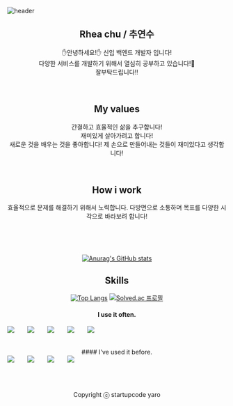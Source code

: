    ![header](https://capsule-render.vercel.app/api?type=Rounded&color=auto&height=100&section=header&text=Hello!&fontSize=50&fontColor=#FFFFFF)
<div align="center">

## Rhea chu / 추연수

:raised_hand:안녕하세요!:raised_hand:
신입 백엔드 개발자 입니다! <br/>다양한 서비스를 개발하기 위해서 열심히 공부하고 있습니다!:muscle:<br/>
잘부탁드립니다:bangbang:
<br />
<br />
<br />

## My values

간결하고 효율적인 삶을 추구합니다! <br/>
재미있게 살아가려고 합니다! <br/>
새로운 것을 배우는 것을 좋아합니다! 제 손으로 만들어내는 것들이 재미있다고 생각합니다! <br/>
<br />
<br />

## How i work

효율적으로 문제를 해결하기 위해서 노력합니다.
다방면으로 소통하며 목표를 다양한 시각으로 바라보려 합니다!

<br />
<br />
<br />

[![Anurag's GitHub stats](https://github-readme-stats.vercel.app/api?username=dev-Rhea)](https://github.com/anuraghazra/github-readme-stats&show_icons=true&theme=discord_old_blurple)

## Skills

[![Top Langs](https://github-readme-stats.vercel.app/api/top-langs/?username=dev-rhea)](https://github.com/anuraghazra/github-readme-stats)         [![Solved.ac 프로필](http://mazassumnida.wtf/api/generate_badge?boj=dev_reah)](https://solved.ac/dev_reah)

#### I use it often.

<div style="display:flex;gap:30px;flex-wrap:wrap;">
   <img src="https://img.shields.io/badge/Java-007396?style=for-the-badge&logo=Java&logoColor=white">
   <img src="https://img.shields.io/badge/JavaScript-F7DF1E?style=for-the-badge&logo=JavaScript&logoColor=white">
   <img src="https://img.shields.io/badge/HTML5-E34F26?style=for-the-badge&logo=HTML5&logoColor=white">
   <img src="https://img.shields.io/badge/CSS3-1572B6?style=for-the-badge&logo=CSS3&logoColor=white">
   <img src="https://img.shields.io/badge/Spring-6DB33F?style=flat-square&logo=Spring&logoColor=white"/>
<br />
<br />
<br />
</div>
#### I've used it before.
<div style="display:flex;gap:30px;flex-wrap:wrap;">
<img src="https://img.shields.io/badge/MySQL-4479A1?style=for-the-badge&logo=MySQL&logoColor=white">
<img src="https://img.shields.io/badge/C++-00599C?style=flat-square&logo=C%2B%2B&logoColor=white"/>
<img src="https://img.shields.io/badge/Python-3776AB?style=flat-square&logo=Python&logoColor=white"/>
<img src="https://img.shields.io/badge/Node.js-339933?style=flat-square&logo=Node.js&logoColor=white"/>
</div>
<br />
<br />
<br />

Copyright ⓒ startupcode yaro

</div>
